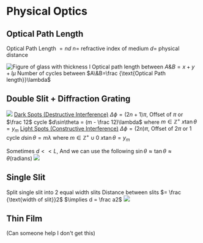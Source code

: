 # Physical Optics
## Optical Path Length
Optical Path Length $= nd$
$n =$ refractive index of medium
$d =$ physical distance

![Figure of glass with thickness l](https://www.sarthaks.com/?qa=blob&qa_blobid=10286458292504049266)
Optical path length between $A\&B = x + y + l\mu$
Number of cycles between $A\&B=\frac {\text{Optical Path length}}\lambda$

## Double Slit + Diffraction Grating
![](https://encrypted-tbn0.gstatic.com/images?q=tbn:ANd9GcS6wdgqtSBHX1nIYgixe1m-uSGBQYK3P-Xg-A&usqp=CAU)
<u>Dark Spots (Destructive Interference)</u>
$\Delta \phi = (2n + 1)\pi$, Offset of $\pi$ or $\frac 12$ cycle
$d\sin\theta = (m - \frac 12)\lambda$ where $m\in\mathbb{Z}^+$
$x\tan\theta = y_m$
<u>Light Spots (Constructive Interference)</u>
$\Delta \phi = (2n)\pi$, Offset of $2\pi$ or $1$ cycle
$d\sin\theta = m\lambda$ where $m\in\mathbb{Z}^+ \cup {0}$
$x\tan\theta = y_m$

Sometimes $d << L$, And we can use the following $\sin\theta \approx \tan\theta \approx \theta \text{(radians)}$ 
![](https://s3-us-west-2.amazonaws.com/courses-images-archive-read-only/wp-content/uploads/sites/222/2014/12/20111413/Figure_28_04_03a.jpg)

## Single Slit
Split single slit into 2 equal width slits
Distance between slits $= \frac {\text{width of slit}}2$
$\implies d = \frac a2$
![](https://encrypted-tbn0.gstatic.com/images?q=tbn:ANd9GcTIIMYaYje8FTsNHVhYv3YFI8YfFbJtLbQC1w&usqp=CAU)

## Thin Film
(Can someone help I don't get this)

